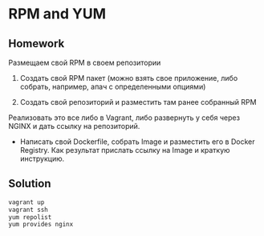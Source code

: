 # RPM and YUM

## Homework
Размещаем свой RPM в своем репозитории
1) Создать свой RPM пакет (можно взять свое приложение, либо собрать, например, апач с определенными опциями)

2) Создать свой репозиторий и разместить там ранее собранный RPM

Реализовать это все либо в Vagrant, либо развернуть у себя через NGINX и дать ссылку на репозиторий.

* Написать свой Dockerfile, собрать Image и разместить его в Docker Registry. Как результат прислать ссылку на Image и краткую инструкцию.

## Solution
```bash
vagrant up
vagrant ssh
yum repolist
yum provides nginx
```
